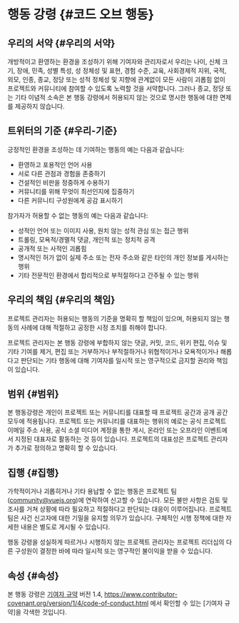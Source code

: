 # 행동 강령 {#코드 오브 행동}

## 우리의 서약 {#우리의 서약}

개방적이고 환영하는 환경을 조성하기 위해 기여자와 관리자로서 우리는 나이, 신체 크기, 장애, 민족, 성별 특성, 성 정체성 및 표현, 경험 수준, 교육, 사회경제적 지위, 국적, 외모, 인종, 종교, 정당 또는 성적 정체성 및 지향에 관계없이 모든 사람이 괴롭힘 없이 프로젝트와 커뮤니티에 참여할 수 있도록 노력할 것을 서약합니다. 그러나 종교, 정당 또는 기타 이념적 소속은 본 행동 강령에서 허용되지 않는 것으로 명시한 행동에 대한 면제를 제공하지 않습니다.

## 트위터의 기준 {#우리-기준}

긍정적인 환경을 조성하는 데 기여하는 행동의 예는 다음과 같습니다:

- 환영하고 포용적인 언어 사용
- 서로 다른 관점과 경험을 존중하기
- 건설적인 비판을 정중하게 수용하기
- 커뮤니티를 위해 무엇이 최선인지에 집중하기
- 다른 커뮤니티 구성원에게 공감 표시하기

참가자가 허용할 수 없는 행동의 예는 다음과 같습니다:

- 성적인 언어 또는 이미지 사용, 원치 않는 성적 관심 또는 접근 행위
- 트롤링, 모욕적/경멸적 댓글, 개인적 또는 정치적 공격
- 공개적 또는 사적인 괴롭힘
- 명시적인 허가 없이 실제 주소 또는 전자 주소와 같은 타인의 개인 정보를 게시하는 행위
- 기타 전문적인 환경에서 합리적으로 부적절하다고 간주될 수 있는 행위

## 우리의 책임 {#우리의 책임}

프로젝트 관리자는 허용되는 행동의 기준을 명확히 할 책임이 있으며, 허용되지 않는 행동의 사례에 대해 적절하고 공정한 시정 조치를 취해야 합니다.

프로젝트 관리자는 본 행동 강령에 부합하지 않는 댓글, 커밋, 코드, 위키 편집, 이슈 및 기타 기여를 제거, 편집 또는 거부하거나 부적절하거나 위협적이거나 모욕적이거나 해롭다고 판단되는 기타 행동에 대해 기여자를 일시적 또는 영구적으로 금지할 권리와 책임이 있습니다.

## 범위 {#범위}

본 행동강령은 개인이 프로젝트 또는 커뮤니티를 대표할 때 프로젝트 공간과 공개 공간 모두에 적용됩니다. 프로젝트 또는 커뮤니티를 대표하는 행위의 예로는 공식 프로젝트 이메일 주소 사용, 공식 소셜 미디어 계정을 통한 게시, 온라인 또는 오프라인 이벤트에서 지정된 대표자로 활동하는 것 등이 있습니다. 프로젝트의 대표성은 프로젝트 관리자가 추가로 정의하고 명확히 할 수 있습니다.

## 집행 {#집행}

가학적이거나 괴롭히거나 기타 용납할 수 없는 행동은 프로젝트 팀(community@vuejs.org)에 연락하여 신고할 수 있습니다. 모든 불만 사항은 검토 및 조사를 거쳐 상황에 따라 필요하고 적절하다고 판단되는 대응이 이루어집니다. 프로젝트 팀은 사건 신고자에 대한 기밀을 유지할 의무가 있습니다. 구체적인 시행 정책에 대한 자세한 내용은 별도로 게시될 수 있습니다.

행동 강령을 성실하게 따르거나 시행하지 않는 프로젝트 관리자는 프로젝트 리더십의 다른 구성원이 결정한 바에 따라 일시적 또는 영구적인 불이익을 받을 수 있습니다.

## 속성 {#속성}

본 행동 강령은 [기여자 규약][홈페이지] 버전 1.4, https://www.contributor-covenant.org/version/1/4/code-of-conduct.html 에서 확인할 수 있는 [기여자 규약]을 각색한 것입니다.

[홈페이지]: https://www.contributor-covenant.org
